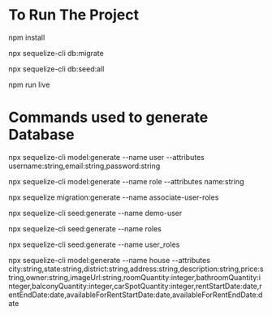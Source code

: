 # To Run The Project

npm install

npx sequelize-cli db:migrate

npx sequelize-cli db:seed:all

npm run live

# Commands used to generate Database

npx sequelize-cli model:generate --name user --attributes username:string,email:string,password:string

npx sequelize-cli model:generate --name role --attributes name:string

npx sequelize migration:generate --name associate-user-roles

npx sequelize-cli seed:generate --name demo-user

npx sequelize-cli seed:generate --name roles

npx sequelize-cli seed:generate --name user_roles

npx sequelize-cli model:generate --name house --attributes city:string,state:string,district:string,address:string,description:string,price:string,owner:string,imageUrl:string,roomQuantity:integer,bathroomQuantity:integer,balconyQuantity:integer,carSpotQuantity:integer,rentStartDate:date,rentEndDate:date,availableForRentStartDate:date,availableForRentEndDate:date